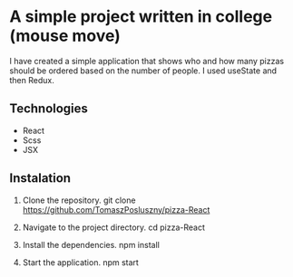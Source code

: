 # A simple project written in college (mouse move)

I have created a simple application that shows who and how many pizzas should be ordered based on the number of people. I used useState and then Redux.

## Technologies

- React
- Scss
- JSX
 

## Instalation

1. Clone the repository.
   git clone https://github.com/TomaszPosluszny/pizza-React

2. Navigate to the project directory.
 cd pizza-React

3. Install the dependencies.
  npm install

4. Start the application.
 npm start
